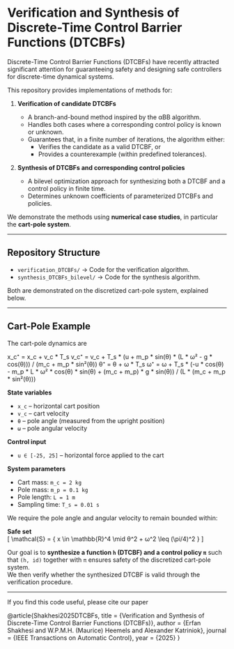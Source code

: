 # Verification and Synthesis of Discrete-Time Control Barrier Functions (DTCBFs)

Discrete-Time Control Barrier Functions (DTCBFs) have recently attracted significant attention for guaranteeing safety and designing safe controllers for discrete-time dynamical systems.  

This repository provides implementations of methods for:

1. **Verification of candidate DTCBFs**  
   - A branch-and-bound method inspired by the αBB algorithm.  
   - Handles both cases where a corresponding control policy is known or unknown.  
   - Guarantees that, in a finite number of iterations, the algorithm either:  
     - Verifies the candidate as a valid DTCBF, or  
     - Provides a counterexample (within predefined tolerances).  

2. **Synthesis of DTCBFs and corresponding control policies**  
   - A bilevel optimization approach for synthesizing both a DTCBF and a control policy in finite time.  
   - Determines unknown coefficients of parameterized DTCBFs and policies.  

We demonstrate the methods using **numerical case studies**, in particular the **cart-pole system**.

---

## Repository Structure

- `verification_DTCBFs/` → Code for the verification algorithm.  
- `synthesis_DTCBFs_bilevel/` → Code for the synthesis algorithm.  

Both are demonstrated on the discretized cart-pole system, explained below.

---

## Cart-Pole Example

The cart-pole dynamics are 

x_c⁺ = x_c + v_c * T_s
v_c⁺ = v_c + T_s * (u + m_p * sin(θ) * (L * ω² - g * cos(θ))) / (m_c + m_p * sin²(θ))
θ⁺ = θ + ω * T_s
ω⁺ = ω + T_s * (-u * cos(θ) - m_p * L * ω² * cos(θ) * sin(θ) + (m_c + m_p) * g * sin(θ)) / (L * (m_c + m_p * sin²(θ)))

**State variables**  
- `x_c` – horizontal cart position  
- `v_c` – cart velocity  
- `θ` – pole angle (measured from the upright position)  
- `ω` – pole angular velocity  

**Control input**  
- `u ∈ [-25, 25]` – horizontal force applied to the cart  

**System parameters**  
- Cart mass: `m_c = 2 kg`  
- Pole mass: `m_p = 0.1 kg`  
- Pole length: `L = 1 m`  
- Sampling time: `T_s = 0.01 s`  

We require the pole angle and angular velocity to remain bounded within:

**Safe set**  
\[
\mathcal{S} = \{ x \in \mathbb{R}^4 \mid θ^2 + ω^2 \leq (\pi/4)^2 \}
\]

Our goal is to **synthesize a function `h` (DTCBF) and a control policy `π`** such that `(h, id)` together with `π` ensures safety of the discretized cart-pole system.  
We then verify whether the synthesized DTCBF is valid through the verification procedure.  

---

If you find this code useful, please cite our paper

@article{Shakhesi2025DTCBFs,
  title     = {Verification and Synthesis of Discrete-Time Control Barrier Functions (DTCBFs)},
  author    = {Erfan Shakhesi and W.P.M.H. (Maurice) Heemels and Alexander Katriniok},
  journal   = {IEEE Transactions on Automatic Control},
  year      = {2025}
}
